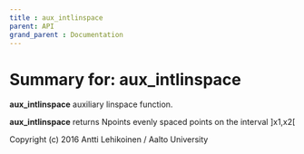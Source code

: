 ```yaml
---
title : aux_intlinspace
parent: API
grand_parent : Documentation
---
```

# Summary for: **aux_intlinspace**

**aux_intlinspace** auxiliary linspace function.

**aux_intlinspace** returns Npoints evenly spaced points on the interval ]x1,x2[

Copyright (c) 2016 Antti Lehikoinen / Aalto University


